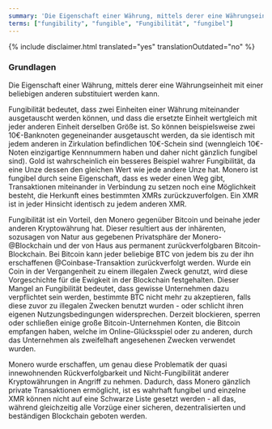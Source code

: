 ```yaml
---
summary: 'Die Eigenschaft einer Währung, mittels derer eine Währungseinheit mit einer beliebigen anderen substituiert werden kann'
terms: ["fungibility", "fungible", "Fungibilität", "fungibel"]
---
```


{% include disclaimer.html translated="yes" translationOutdated="no" %}

### Grundlagen

Die Eigenschaft einer Währung, mittels derer eine Währungseinheit mit einer
beliebigen anderen substituiert werden kann.

Fungibilität bedeutet, dass zwei Einheiten einer Währung miteinander
ausgetauscht werden können, und dass die ersetzte Einheit wertgleich mit
jeder anderen Einheit derselben Größe ist. So können beispielsweise zwei
10€-Banknoten gegeneinander ausgetauscht werden, da sie identisch mit jedem
anderen in Zirkulation befindlichen 10€-Schein sind (wenngleich 10€-Noten
einzigartige Kennnummern haben und daher nicht gänzlich fungibel sind). Gold
ist wahrscheinlich ein besseres Beispiel wahrer Fungibilität, da eine Unze
dessen den gleichen Wert wie jede andere Unze hat. Monero ist fungibel durch
seine Eigenschaft, dass es weder einen Weg gibt, Transaktionen miteinander
in Verbindung zu setzen noch eine Möglichkeit besteht, die Herkunft eines
bestimmten XMRs zurückzuverfolgen. Ein XMR ist in jeder Hinsicht identisch
zu jedem anderen XMR.

Fungibilität ist ein Vorteil, den Monero gegenüber Bitcoin und beinahe jeder anderen Kryptowährung hat. Dieser resultiert aus der inhärenten, sozusagen von Natur aus gegebenen Privatsphäre der Monero-@Blockchain und der von Haus aus permanent zurückverfolgbaren Bitcoin-Blockchain. Bei Bitcoin kann jeder beliebige BTC von jedem bis zu der ihn erschaffenen @Coinbase-Transaktion zurückverfolgt werden. Wurde ein Coin in der Vergangenheit zu einem illegalen Zweck genutzt, wird diese Vorgeschichte für die Ewigkeit in der Blockchain festgehalten. Dieser Mangel an Fungibilität bedeutet, dass gewisse Unternehmen dazu verpflichtet sein werden, bestimmte BTC nicht mehr zu akzeptieren, falls diese zuvor zu illegalen Zwecken benutzt wurden - oder schlicht ihren eigenen Nutzungsbedingungen widersprechen. Derzeit blockieren, sperren oder schließen einige große Bitcoin-Unternehmen Konten, die Bitcoin empfangen haben, welche im Online-Glücksspiel oder zu anderen, durch das Unternehmen als zweifelhaft angesehenen Zwecken verwendet wurden.  

Monero wurde erschaffen, um genau diese Problematik der quasi innewohnenden
Rückverfolgbarkeit und Nicht-Fungibilität anderer Kryptowährungen in Angriff
zu nehmen. Dadurch, dass Monero gänzlich private Transaktionen ermöglicht,
ist es wahrhaft fungibel und einzelne XMR können nicht auf eine Schwarze
Liste gesetzt werden - all das, während gleichzeitig alle Vorzüge einer
sicheren, dezentralisierten und beständigen Blockchain geboten werden.

